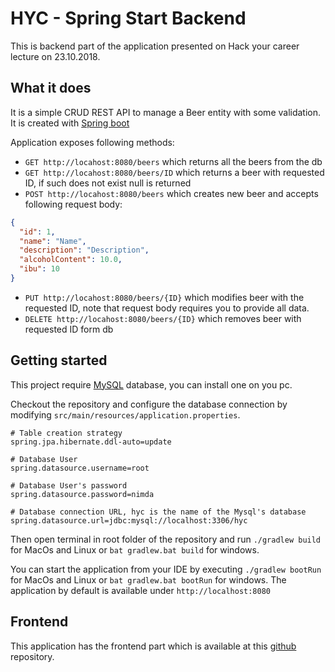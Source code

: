 # HYC - Spring Start Backend

This is backend part of the application presented on Hack your career lecture on 23.10.2018.

## What it does

It is a simple CRUD REST API to manage a Beer entity with some validation. It is created with [Spring boot](https://spring.io/projects/spring-boot) 

Application exposes following methods:
 * `GET http://locahost:8080/beers` which returns all the beers from the db
 * `GET http://locahost:8080/beers/ID` which returns a beer with requested ID, if such does not exist null is returned
 * `POST http://locahost:8080/beers` which creates new beer and accepts following request body:
```json
{
  "id": 1,
  "name": "Name",
  "description": "Description",
  "alcoholContent": 10.0,
  "ibu": 10
}
```
* `PUT http://locahost:8080/beers/{ID}` which modifies beer with the requested ID, note that request body requires you to provide all data.
* `DELETE http://locahost:8080/beers/{ID}` which removes beer with requested ID form db 

## Getting started

This project require [MySQL](https://dev.mysql.com/downloads/mysql/) database, you can install one on you pc.

Checkout the repository and configure the database connection by modifying `src/main/resources/application.properties`.

```
# Table creation strategy
spring.jpa.hibernate.ddl-auto=update

# Database User
spring.datasource.username=root

# Database User's password
spring.datasource.password=nimda

# Database connection URL, hyc is the name of the Mysql's database
spring.datasource.url=jdbc:mysql://localhost:3306/hyc
```
 
Then open terminal in root folder of the repository and run `./gradlew build` for MacOs and Linux or `bat gradlew.bat build` for windows.
 
You can start the application from your IDE by executing `./gradlew bootRun` for MacOs and Linux or `bat gradlew.bat bootRun` for windows. The application by default is available under `http://localhost:8080` 

## Frontend

This application has the frontend part which is available at this [github](https://github.com/HackYourCareer/201810-spring-start-frontend) repository.
